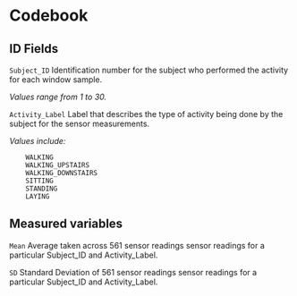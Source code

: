 Codebook
==============

 
ID Fields
----------

`Subject_ID`
Identification number for the subject who performed the activity for each window sample.

*Values range from 1 to 30.*

`Activity_Label` 
Label that describes the type of activity being done by the subject for the sensor measurements.

*Values include:*
        
        WALKING
        WALKING_UPSTAIRS
        WALKING_DOWNSTAIRS
        SITTING
        STANDING
        LAYING


Measured variables
------------------

`Mean` 
Average taken across 561 sensor readings sensor readings for a particular Subject_ID and Activity_Label.


`SD` 
Standard Deviation of 561 sensor readings sensor readings for a particular Subject_ID and Activity_Label.











